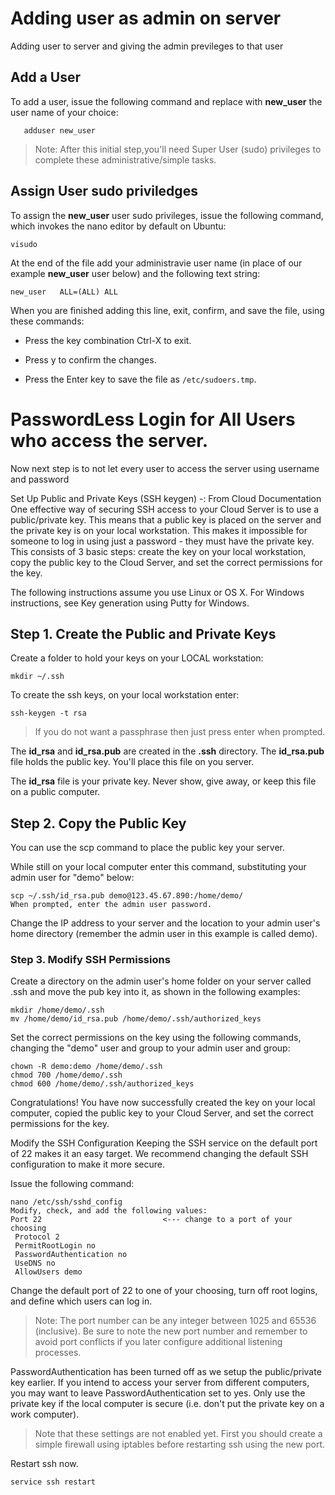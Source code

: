 # Adding user as admin on server
Adding user to server and giving the admin previleges to that user

## Add a User
To add a user, issue the following command and replace with **new_user** the user name of your choice:
```
   adduser new_user
```

> Note: After this initial step,you'll need Super User (sudo) privileges to complete these administrative/simple tasks.

## Assign User sudo priviledges
To assign the **new_user** user sudo privileges, issue the following command, which invokes the nano editor by default on Ubuntu:
```
visudo
```
At the end of the file add your administravie user name (in place of our example **new_user** user below) and the following text string:
```
new_user   ALL=(ALL) ALL
``` 
When you are finished adding this line, exit, confirm, and save the file, using these commands:
* Press the key combination Ctrl-X to exit.

* Press y to confirm the changes.

* Press the Enter key to save the file as `/etc/sudoers.tmp`.


# PasswordLess Login for All Users who access the server.
Now next step is to not let every user to access the server using username and password

Set Up Public and Private Keys (SSH keygen) -: From Cloud Documentation
One effective way of securing SSH access to your Cloud Server is to use a public/private key. This means that a public key is placed on the server and the private key is on your local workstation. This makes it impossible for someone to log in using just a password - they must have the private key. This consists of 3 basic steps: create the key on your local workstation, copy the public key to the Cloud Server, and set the correct permissions for the key. 

The following instructions assume you use Linux or OS X. For Windows instructions, see Key generation using Putty for Windows.

## Step 1. Create the Public and Private Keys

Create a folder to hold your keys on your LOCAL workstation:
```
mkdir ~/.ssh
```
To create the ssh keys, on your local workstation enter:
```
ssh-keygen -t rsa
```
> If you do not want a passphrase then just press enter when prompted.

The **id_rsa** and **id_rsa.pub** are created in the **.ssh** directory. The **id_rsa.pub** file holds the public key. You'll place this file on you server.

The **id_rsa** file is your private key. Never show, give away, or keep this file on a public computer.

## Step 2. Copy the Public Key

You can use the scp command to place the public key your server. 

While still on your local computer enter this command, substituting your admin user for "demo" below:
```
scp ~/.ssh/id_rsa.pub demo@123.45.67.890:/home/demo/
When prompted, enter the admin user password.
```
Change the IP address to your server and the location to your admin user's home directory (remember the admin user in this example is called demo).

### Step 3. Modify SSH Permissions

Create a directory on the admin user's home folder on your server called .ssh and move the pub key into it, as shown in the following examples:
```
mkdir /home/demo/.ssh
mv /home/demo/id_rsa.pub /home/demo/.ssh/authorized_keys
```
Set the correct permissions on the key using the following commands, changing the "demo" user and group to your admin user and group:
```
chown -R demo:demo /home/demo/.ssh
chmod 700 /home/demo/.ssh
chmod 600 /home/demo/.ssh/authorized_keys
```
Congratulations! You have now successfully created the key on your local computer, copied the public key to your Cloud Server, and set the correct permissions for the key. 

Modify the SSH Configuration
Keeping the SSH service on the default port of 22 makes it an easy target. We recommend changing the default SSH configuration to make it more secure. 

Issue the following command:
```
nano /etc/ssh/sshd_config
Modify, check, and add the following values: 
Port 22                           <--- change to a port of your choosing
 Protocol 2
 PermitRootLogin no
 PasswordAuthentication no
 UseDNS no
 AllowUsers demo
```
Change the default port of 22 to one of your choosing, turn off root logins, and define which users can log in.
> Note: The port number can be any integer between 1025 and 65536 (inclusive). Be sure to note the new port number and remember to avoid port conflicts if you later configure additional listening processes.

PasswordAuthentication has been turned off as we setup the public/private key earlier. If you intend to access your server from different computers, you may want to leave PasswordAuthentication set to yes. Only use the private key if the local computer is secure (i.e. don't put the private key on a work computer).

> Note that these settings are not enabled yet. First you should create a simple firewall using iptables before restarting ssh using the new port.

Restart ssh now.
```
service ssh restart
```